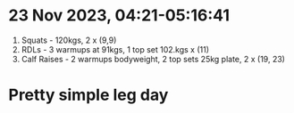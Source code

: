 # 23 Nov 2023, 04:21-05:16:41
1. Squats - 120kgs, 2 x (9,9)
2. RDLs - 3 warmups at 91kgs, 1 top set 102.kgs x (11)
3. Calf Raises - 2 warmups bodyweight, 2 top sets 25kg plate,  2 x (19, 23)
# Pretty simple leg day
